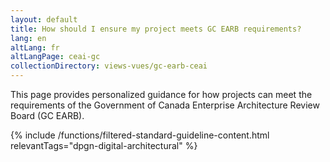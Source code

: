 ```yaml
---
layout: default
title: How should I ensure my project meets GC EARB requirements?
lang: en
altLang: fr
altLangPage: ceai-gc
collectionDirectory: views-vues/gc-earb-ceai
---
```


This page provides personalized guidance for how projects can meet the requirements of the Government of Canada Enterprise Architecture Review Board (GC EARB).

{% include /functions/filtered-standard-guideline-content.html relevantTags="dpgn-digital-architectural" %}

